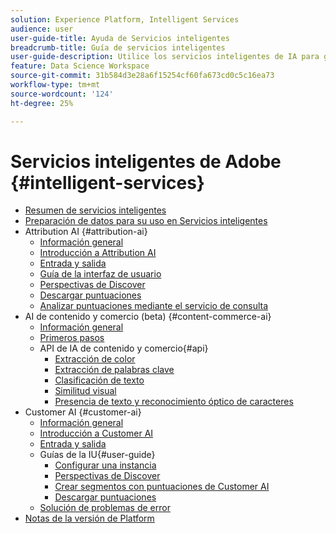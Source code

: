 ```yaml
---
solution: Experience Platform, Intelligent Services
audience: user
user-guide-title: Ayuda de Servicios inteligentes
breadcrumb-title: Guía de servicios inteligentes
user-guide-description: Utilice los servicios inteligentes de IA para generar puntuaciones, descubrir perspectivas y crear segmentos a partir de los datos de eventos de marketing.
feature: Data Science Workspace
source-git-commit: 31b584d3e28a6f15254cf60fa673cd0c5c16ea73
workflow-type: tm+mt
source-wordcount: '124'
ht-degree: 25%

---
```



# Servicios inteligentes de Adobe {#intelligent-services}

- [Resumen de servicios inteligentes](home.md)
- [Preparación de datos para su uso en Servicios inteligentes](data-preparation.md)
- Attribution AI {#attribution-ai}
   - [Información general](attribution-ai/overview.md)
   - [Introducción a Attribution AI](attribution-ai/getting-started.md)
   - [Entrada y salida](attribution-ai/input-output.md)
   - [Guía de la interfaz de usuario](attribution-ai/user-guide.md)
   - [Perspectivas de Discover](attribution-ai/discover-insights.md)
   - [Descargar puntuaciones](attribution-ai/download-scores.md)
   - [Analizar puntuaciones mediante el servicio de consulta](attribution-ai/aai-query-service.md)
- AI de contenido y comercio (beta) {#content-commerce-ai}
   - [Información general](content-commerce-ai/overview.md)
   - [Primeros pasos](content-commerce-ai/getting-started.md)
   - API de IA de contenido y comercio{#api}
      - [Extracción de color](content-commerce-ai/api/color-extraction.md)
      - [Extracción de palabras clave](content-commerce-ai/api/keyword-extraction.md)
      - [Clasificación de texto](content-commerce-ai/api/text-classification.md)
      - [Similitud visual](content-commerce-ai/api/visual-similarity.md)
      - [Presencia de texto y reconocimiento óptico de caracteres](content-commerce-ai/api/optical-character-recognition.md)
- Customer AI {#customer-ai}
   - [Información general](customer-ai/overview.md)
   - [Introducción a Customer AI](customer-ai/getting-started.md)
   - [Entrada y salida](customer-ai/input-output.md)
   - Guías de la IU{#user-guide}
      - [Configurar una instancia](customer-ai/user-guide/configure.md)
      - [Perspectivas de Discover](customer-ai/user-guide/discover-insights.md)
      - [Crear segmentos con puntuaciones de Customer AI](customer-ai/user-guide/create-segment.md)
      - [Descargar puntuaciones](customer-ai/user-guide/download-scores.md)
   - [Solución de problemas de error](customer-ai/troubleshooting.md)
- [Notas de la versión de Platform](https://www.adobe.com/go/platform-release-notes-en)

